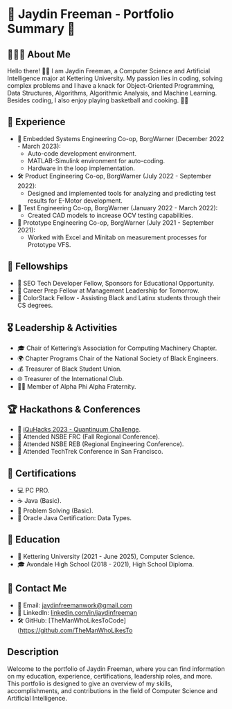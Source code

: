 # 🚀 Jaydin Freeman - Portfolio Summary 🚀

## 👨🏾‍💻 About Me
Hello there! 👋🏾 I am Jaydin Freeman, a Computer Science and Artificial Intelligence major at Kettering University. My passion lies in coding, solving complex problems and I have a knack for Object-Oriented Programming, Data Structures, Algorithms, Algorithmic Analysis, and Machine Learning. Besides coding, I also enjoy playing basketball and cooking. 🏀🍳

## 💼 Experience
- 🔧 Embedded Systems Engineering Co-op, BorgWarner (December 2022 - March 2023):
    - Auto-code development environment.
    - MATLAB-Simulink environment for auto-coding.
    - Hardware in the loop implementation.
- 🛠️ Product Engineering Co-op, BorgWarner (July 2022 - September 2022):
    - Designed and implemented tools for analyzing and predicting test results for E-Motor development.
- 📐 Test Engineering Co-op, BorgWarner (January 2022 - March 2022):
    - Created CAD models to increase OCV testing capabilities.
- 🚀 Prototype Engineering Co-op, BorgWarner (July 2021 - September 2021):
    - Worked with Excel and Minitab on measurement processes for Prototype VFS.

## 🏅 Fellowships
- 🌟 SEO Tech Developer Fellow, Sponsors for Educational Opportunity.
- 🚀 Career Prep Fellow at Management Leadership for Tomorrow.
- 🎨 ColorStack Fellow - Assisting Black and Latinx students through their CS degrees.

## 🎖️ Leadership & Activities
- 🎓 Chair of Kettering’s Association for Computing Machinery Chapter.
- 🌍 Chapter Programs Chair of the National Society of Black Engineers.
- 💰 Treasurer of Black Student Union.
- 🌐 Treasurer of the International Club.
- 🤝🏾 Member of Alpha Phi Alpha Fraternity.

## 🏆 Hackathons & Conferences
- 🧪 [iQuHacks 2023 - Quantinuum Challenge](https://www.linkedin.com/posts/jaydin-freeman_iquhacks-2023-quantinuum-challenge-activity-7025924653399363584-uc8i?utm_source=share&utm_medium=member_desktop).
- 🔬 Attended NSBE FRC (Fall Regional Conference).
- 🚀 Attended NSBE REB (Regional Engineering Conference).
- 🌉 Attended TechTrek Conference in San Francisco.

## 📜 Certifications
- 💻 PC PRO.
- ☕ Java (Basic).
- 🧩 Problem Solving (Basic).
- 📘 Oracle Java Certification: Data Types.

## 📖 Education
- 🏫 Kettering University (2021 - June 2025), Computer Science.
- 🎓 Avondale High School (2018 - 2021), High School Diploma.

## 📧 Contact Me
- 📩 Email: [jaydinfreemanwork@gmail.com](mailto:jaydinfreemanwork@gmail.com)
- 💼 LinkedIn: [linkedin.com/in/jaydinfreeman](https://linkedin.com/in/jaydinfreeman)
- 🛠️ GitHub: [TheManWhoLikesToCode](https://github.com/TheManWhoLikesTo

## Description
Welcome to the portfolio of Jaydin Freeman, where you can find information on my education, experience, certifications, leadership roles, and more. This portfolio is designed to give an overview of my skills, accomplishments, and contributions in the field of Computer Science and Artificial Intelligence.
